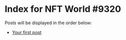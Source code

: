 # Index for NFT World #9320
Posts will be displayed in the order below:

- [Your first post](./001-first.md)

